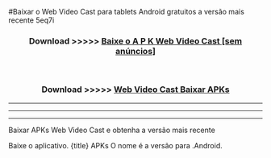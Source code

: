 #Baixar o Web Video Cast   para tablets Android gratuitos a versão mais recente 5eq7i


<div align="center">
<h3>Download >>>>> <a href="https://pt-web.web.app/?pt= Web Video Cast ">Baixe o A P K Web Video Cast  [sem anúncios]</a></h3><br>

<h3>Download >>>>> <a href="https://pt-web.web.app/?pt= Web Video Cast ">Web Video Cast  Baixar APKs</a></h3>
</div>

----------------------------------------------------------

----------------------------------------------------------

----------------------------------------------------------

Baixar APKs Web Video Cast  e obtenha a versão mais recente

Baixe o aplicativo. {title} APKs O nome é a versão para .Android.


